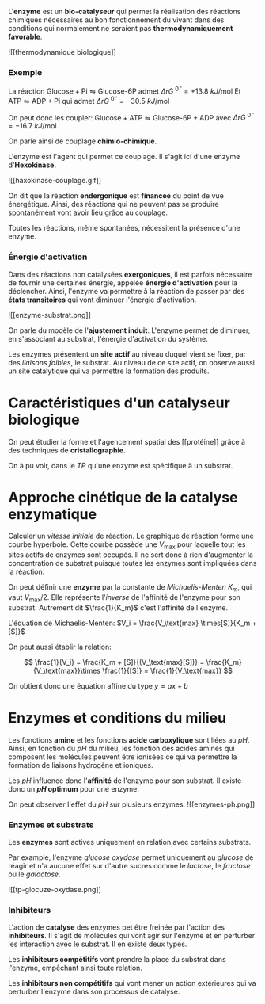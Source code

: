 
L'**enzyme** est un **bio-catalyseur** qui permet la réalisation des réactions chimiques nécessaires au bon fonctionnement du vivant dans des conditions qui normalement ne seraient pas **thermodynamiquement favorable**.

 ![[thermodynamique biologique]] 

### Exemple

La réaction $\text{Glucose} + \text{Pi} \leftrightharpoons \text{Glucose-6P}$ admet $\Delta r G^{~0~\prime} = +13.8~kJ/ \text{mol}$
Et $\text{ATP} \leftrightharpoons \text{ADP} + \text{Pi}$ qui admet $\Delta r G^{~0~\prime} = -30.5~kJ/ \text{mol}$

On peut donc les coupler: $\text{Glucose} + \text{ATP} \leftrightharpoons \text{Glucose-6P} + \text{ADP}$ avec $\Delta r G^{~0~\prime} = -16.7~kJ/ \text{mol}$

On parle ainsi de couplage **chimio-chimique**. 

L'enzyme est l'agent qui permet ce couplage. Il s'agit ici d'une enzyme d'**Hexokinase**. 

![[haxokinase-couplage.gif]]

On dit que la réaction **endergonique** est **financée** du point de vue énergétique. Ainsi, des réactions qui ne peuvent pas se produire spontanément vont avoir lieu grâce au couplage.

Toutes les réactions, même spontanées, nécessitent la présence d'une enzyme.

### Énergie d'activation

Dans des réactions non catalysées **exergoniques**, il est parfois nécessaire de fournir une certaines énergie, appelée **énergie d'activation** pour la déclencher.  Ainsi, l'enzyme va permettre à la réaction de passer par des **états transitoires** qui vont diminuer l'énergie d'activation.


![[enzyme-substrat.png]]

On parle du modèle de l'**ajustement induit**. L'enzyme permet de diminuer, en s'associant au substrat, l'énergie d'activation du système.

Les enzymes présentent un **site actif** au niveau duquel vient se fixer, par des *liaisons faibles*, le substrat. Au niveau de ce site actif, on observe aussi un site catalytique qui va permettre la formation des produits.

# Caractéristiques d'un catalyseur biologique

On peut étudier la forme et l'agencement spatial des [[protéine]] grâce à des techniques de **cristallographie**. 

On à pu voir, dans le *TP* qu'une enzyme est spécifique à un substrat.

# Approche cinétique de la catalyse enzymatique

Calculer un *vitesse initiale* de réaction. Le graphique de réaction forme une courbe hyperbole. Cette courbe possède une $V_\text{max}$ pour laquelle tout les sites actifs de enzymes sont occupés. Il ne sert donc à rien d'augmenter la concentration de substrat puisque toutes les enzymes sont impliquées dans la réaction.

On peut définir une **enzyme** par la constante de *Michaelis-Menten* $K_m$, qui vaut $V_ \text{max} / 2$. Elle représente l'*inverse* de l'affinité de l'enzyme pour son substrat. Autrement dit $\frac{1}{K_m}$ c'est l'affinité de l'enzyme.

L'équation de Michaelis-Menten: $V_i =  \frac{V_\text{max} \times[S]}{K_m + [S]}$

On peut aussi établir la relation:

$$
\frac{1}{V_i} = \frac{K_m + [S]}{(V_\text{max}[S])} = \frac{K_m}{V_\text{max}}\times \frac{1}{[S]} = \frac{1}{V_\text{max}}
$$

On obtient donc une équation affine du type $y = ax +b$ 


# Enzymes et conditions du milieu

Les fonctions **amine** et les fonctions **acide carboxylique** sont liées au $pH$. Ainsi, en fonction du $pH$ du milieu, les fonction des acides aminés qui composent les molécules peuvent être ionisées ce qui va permettre la formation de liaisons hydrogène et ioniques. 

Les $pH$ influence donc l'**affinité** de l'enzyme pour son substrat. Il existe donc un **$pH$ optimum** pour une enzyme. 

On peut observer l'effet du $pH$ sur plusieurs enzymes:
![[enzymes-ph.png]]

### Enzymes et substrats

Les **enzymes** sont actives uniquement en relation avec certains substrats. 

Par example, l'enzyme *glucose oxydase* permet uniquement au *glucose* de réagir et n'a aucune effet sur d'autre sucres comme le *lactose*, le *fructose* ou le *galactose*.

![[tp-glocuze-oxydase.png]]


### Inhibiteurs

L'action de **catalyse** des enzymes pet être freinée par l'action des **inhibiteurs**. Il s'agit de molécules qui vont agir sur l'enzyme et en perturber les interaction avec le substrat. Il en existe deux types.

Les **inhibiteurs compétitifs** vont prendre la place du substrat dans l'enzyme, empêchant ainsi toute relation. 

Les **inhibiteurs non compétitifs** qui vont mener un action extérieures qui va perturber l'enzyme dans son processus de catalyse.

